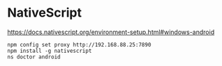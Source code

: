 

# NativeScript
https://docs.nativescript.org/environment-setup.html#windows-android

    npm config set proxy http://192.168.88.25:7890
    npm install -g nativescript
    ns doctor android